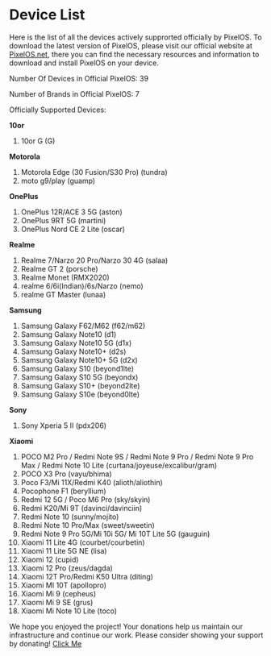 # Device List
Here is the list of all the devices actively supprorted officially by PixelOS. To download the latest version of PixelOS, please visit our official website at [PixelOS.net](PixelOS.net), there you can find the necessary resources and information to download and install PixelOS on your device.

Number Of Devices in Official PixelOS: 39

Number of Brands in Official PixelOS: 7

Officially Supported Devices:

**10or**
1. 10or G (G)

**Motorola**
1. Motorola Edge (30 Fusion/S30 Pro) (tundra)
2. moto g9/play (guamp)

**OnePlus**
1. OnePlus 12R/ACE 3 5G (aston)
2. OnePlus 9RT 5G (martini)
3. OnePlus Nord CE 2 Lite (oscar)

**Realme**
1. Realme 7/Narzo 20 Pro/Narzo 30 4G (salaa)
2. Realme GT 2 (porsche)
3. Realme Monet (RMX2020)
4. realme 6/6i(Indian)/6s/Narzo (nemo)
5. realme GT Master (lunaa)

**Samsung**
1. Samsung Galaxy F62/M62 (f62/m62)
2. Samsung Galaxy Note10 (d1)
3. Samsung Galaxy Note10 5G (d1x)
4. Samsung Galaxy Note10+ (d2s)
5. Samsung Galaxy Note10+ 5G (d2x)
6. Samsung Galaxy S10 (beyond1lte)
7. Samsung Galaxy S10 5G (beyondx)
8. Samsung Galaxy S10+ (beyond2lte)
9. Samsung Galaxy S10e (beyond0lte)

**Sony**
1. Sony Xperia 5 II (pdx206)

**Xiaomi**
1. POCO M2 Pro / Redmi Note 9S / Redmi Note 9 Pro / Redmi Note 9 Pro Max / Redmi Note 10 Lite (curtana/joyeuse/excalibur/gram)
2. POCO X3 Pro (vayu/bhima)
3. Poco F3/Mi 11X/Redmi K40 (alioth/aliothin)
4. Pocophone F1 (beryllium)
5. Redmi 12 5G / Poco M6 Pro (sky/skyin)
6. Redmi K20/Mi 9T (davinci/davinciin)
7. Redmi Note 10 (sunny/mojito)
8. Redmi Note 10 Pro/Max (sweet/sweetin)
9. Redmi Note 9 Pro 5G/Mi 10i 5G/ Mi 10T Lite 5G (gauguin)
10. Xiaomi 11 Lite 4G (courbet/courbetin)
11. Xiaomi 11 Lite 5G NE (lisa)
12. Xiaomi 12 (cupid)
13. Xiaomi 12 Pro (zeus/dagda)
14. Xiaomi 12T Pro/Redmi K50 Ultra (diting)
15. Xiaomi MI 10T (apollopro)
16. Xiaomi Mi 9 (cepheus)
17. Xiaomi Mi 9 SE (grus)
18. Xiaomi Mi Note 10 Lite (toco)

We hope you enjoyed the project! Your donations help us maintain our infrastructure and continue our work. Please consider showing your support by donating! [Click Me](https://wiki.pixelos.net/docs/donate)
